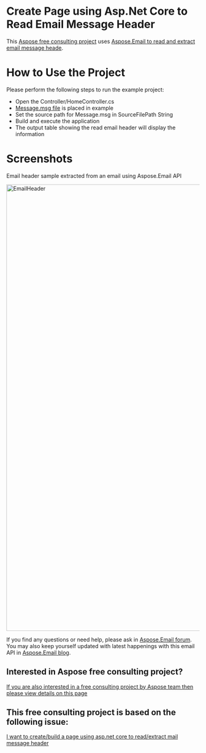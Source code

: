 # Create Page using Asp.Net Core to Read Email Message Header

This [Aspose free consulting project](https://aspose-free-consulting.github.io/) uses [Aspose.Email to read and extract email message heade](https://products.aspose.com/email). 


# How to Use the Project

Please perform the following steps to run the example project:

* Open the Controller/HomeController.cs
* [Message.msg file](https://github.com/aspose-free-consulting/create-page-using-asp.net-core-to-read-email-message-header/blob/master/Message.msg) is placed in example
* Set the source path for Message.msg in SourceFilePath String
* Build and execute the application
* The output table showing the read email header will display the information


# Screenshots

Email header sample extracted from an email using Aspose.Email API

<img width="1165" alt="EmailHeader" src="https://user-images.githubusercontent.com/1214951/68670573-0e70be80-056f-11ea-95c9-1a2a7cad08f6.png">



If you find any questions or need help, please ask in [Aspose.Email forum](https://forum.aspose.com/c/email/). You may also keep yourself updated with latest happenings with this email API in [Aspose.Email blog](https://blog.aspose.com/category/email). 

## Interested in Aspose free consulting project?
[If you are also interested in a free consulting project by Aspose team then please view details on this page](https://aspose-free-consulting.github.io/)


## This free consulting project is based on the following issue: 
[I want to create/build a page using asp.net core to read/extract mail message header](https://github.com/aspose-free-consulting/projects/issues/19)
